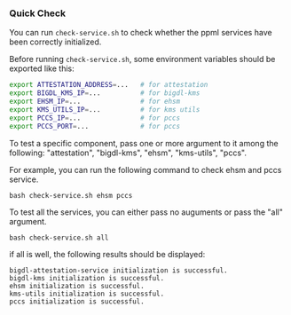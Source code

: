 ### Quick Check
You can run `check-service.sh` to check whether the ppml services have been correctly initialized.

Before running `check-service.sh`, some environment variables should be exported like this:
```bash
export ATTESTATION_ADDRESS=...   # for attestation 
export BIGDL_KMS_IP=...          # for bigdl-kms
export EHSM_IP=...               # for ehsm
export KMS_UTILS_IP=...          # for kms utils 
export PCCS_IP=...               # for pccs
export PCCS_PORT=...             # for pccs
```
To test a specific component, pass one or more argument to it among the following: "attestation", "bigdl-kms", "ehsm", "kms-utils", "pccs".

For example, you can run the following command to check ehsm and pccs service.
```
bash check-service.sh ehsm pccs
```
To test all the services, you can either pass no auguments or pass the "all" argument.
```
bash check-service.sh all
```
if all is well, the following results should be displayed:
```
bigdl-attestation-service initialization is successful.
bigdl-kms initialization is successful.
ehsm initialization is successful.
kms-utils initialization is successful.
pccs initialization is successful.
```